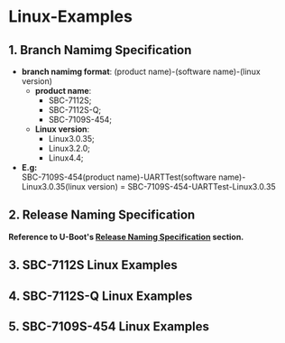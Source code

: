 # Linux-Examples## 1. Branch Namimg Specification* **branch namimg format**: (product name)-(software name)-(linux version)  * **product name**:    * SBC-7112S;    * SBC-7112S-Q;    * SBC-7109S-454;  * **Linux version**:    * Linux3.0.35;    * Linux3.2.0;    * Linux4.4;* **E.g:**  SBC-7109S-454(product name)-UARTTest(software name)-Linux3.0.35(linux version) = SBC-7109S-454-UARTTest-Linux3.0.35## 2. Release Naming Specification**Reference to U-Boot's [Release Naming Specification](https://github.com/AplexOS/U-Boot#2-release-naming-specification) section.**## 3. SBC-7112S Linux Examples## 4. SBC-7112S-Q Linux Examples## 5. SBC-7109S-454 Linux Examples